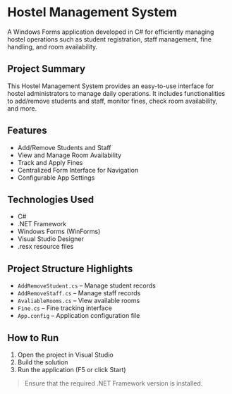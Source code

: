 # Hostel Management System

A Windows Forms application developed in C# for efficiently managing hostel operations such as student registration, staff management, fine handling, and room availability.

## Project Summary

This Hostel Management System provides an easy-to-use interface for hostel administrators to manage daily operations. It includes functionalities to add/remove students and staff, monitor fines, check room availability, and more.

## Features

- Add/Remove Students and Staff
- View and Manage Room Availability
- Track and Apply Fines
- Centralized Form Interface for Navigation
- Configurable App Settings

## Technologies Used

- C#
- .NET Framework
- Windows Forms (WinForms)
- Visual Studio Designer
- .resx resource files

## Project Structure Highlights

- `AddRemoveStudent.cs` – Manage student records
- `AddRemoveStaff.cs` – Manage staff records
- `AvaliableRooms.cs` – View available rooms
- `Fine.cs` – Fine tracking interface
- `App.config` – Application configuration file

## How to Run

1. Open the project in Visual Studio
2. Build the solution
3. Run the application (F5 or click Start)

> Ensure that the required .NET Framework version is installed.
